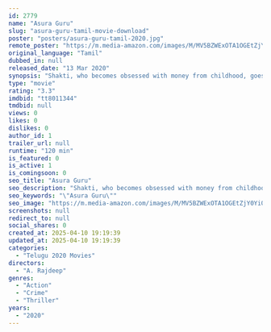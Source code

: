 ```yaml
---
id: 2779
name: "Asura Guru"
slug: "asura-guru-tamil-movie-download"
poster: "posters/asura-guru-tamil-2020.jpg"
remote_poster: "https://m.media-amazon.com/images/M/MV5BZWExOTA1OGEtZjY0Yi00NWZhLThkNjYtY2I4NmZiNzAwYmIxXkEyXkFqcGc@._V1_SX300.jpg"
original_language: "Tamil"
dubbed_in: null
released_date: "13 Mar 2020"
synopsis: "Shakti, who becomes obsessed with money from childhood, goes on to become a tech-savvy thief. However, he becomes a changed man due to certain circumstances when cops nab him."
type: "movie"
rating: "3.3"
imdbid: "tt8011344"
tmdbid: null
views: 0
likes: 0
dislikes: 0
author_id: 1
trailer_url: null
runtime: "120 min"
is_featured: 0
is_active: 1
is_comingsoon: 0
seo_title: "Asura Guru"
seo_description: "Shakti, who becomes obsessed with money from childhood, goes on to become a tech-savvy thief. However, he becomes a changed man due to certain circumstances when cops nab him."
seo_keywords: "\"Asura Guru\""
seo_image: "https://m.media-amazon.com/images/M/MV5BZWExOTA1OGEtZjY0Yi00NWZhLThkNjYtY2I4NmZiNzAwYmIxXkEyXkFqcGc@._V1_SX300.jpg"
screenshots: null
redirect_to: null
social_shares: 0
created_at: 2025-04-10 19:19:39
updated_at: 2025-04-10 19:19:39
categories:
  - "Telugu 2020 Movies"
directors:
  - "A. Rajdeep"
genres:
  - "Action"
  - "Crime"
  - "Thriller"
years:
  - "2020"
---
```

